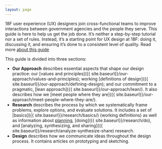 ```yaml
---
layout: page
---
```


18F user experience (UX) designers join cross-functional teams to improve interactions between government agencies and the people they serve. This guide is here to help us get the job done. It’s neither a step-by-step tutorial nor a set of rules. Instead, it’s a starting point for UX design at 18F: doing it, discussing it, and ensuring it’s done to a consistent level of quality. Read more [about this guide]({{site.baseurl}}/about/)

This guide is divided into three sections:

- **Our Approach** describes essential aspects that shape our design practice: our [values and principles]({{ site.baseurl}}/our-approach/values-and-principles); working [definitions of design]({{ site.baseurl}}/our-approach/defining-design); and our commitment to a pragmatic, [lean approach]({{ site.baseurl}}/our-approach/lean/). It also describes how we [meet people where they are]({{ site.baseurl}}/our-approach/meet-people-where-they-are/). 
- **Research** describes the process by which we systematically frame problems, explore options, and evaluate solutions. It includes a set of [basics]({{ site.baseurl}}/research/basics/) (working definitions) as well as information about [planning](/research/plan/), [doing]({{ site.baseurl}}/research/do), and [analyzing, synthesizing, and sharing]({{ site.baseurl}}/research/analyze-synthesize-share) research.
- **Design** describes how we communicate ideas throughout the design process. It contains articles on prototyping and sketching.